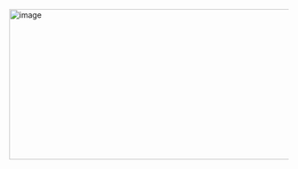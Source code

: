 <img width="1330" height="272" alt="image" src="https://github.com/user-attachments/assets/9304fb50-4bd1-420e-af2d-5c363e1f5af3" />
